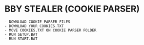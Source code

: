 # BBY STEALER (COOKIE PARSER)

```
- DOWNLOAD COOKIE PARSER FILES
- DOWNLOAD YOUR COOKIES.TXT
- MOVE COOKIES.TXT ON COOKIE PARSER FOLDER
- RUN SETUP.BAT
- RUN START.BAT
```
